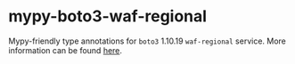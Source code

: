 # mypy-boto3-waf-regional

Mypy-friendly type annotations for `boto3` 1.10.19 `waf-regional` service.
More information can be found [here](https://github.com/vemel/mypy_boto3).